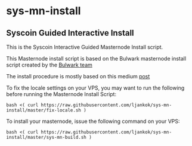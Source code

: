 # sys-mn-install

## Syscoin Guided Interactive Install

This is the Syscoin Interactive Guided Masternode Install script. 

This Masternode install script is based on the Bulwark masternode install script created by the [Bulwark team](https://github.com/bulwark-crypto/Bulwark-MN-Install)

The install procedure is mostly based on this medium [post](https://medium.com/@BlockchainFoundry/syscoin-3-0-masternode-setup-instructions-572576c7163f)

To fix the locale settings on your VPS, you may want to run the following before running the Masternode Install Script:

```bash <( curl https://raw.githubusercontent.com/ljankok/sys-mn-install/master/fix-locale.sh )```

To install your masternode, issue the following command on your VPS:

```bash <( curl https://raw.githubusercontent.com/ljankok/sys-mn-install/master/sys-mn-build.sh )```

